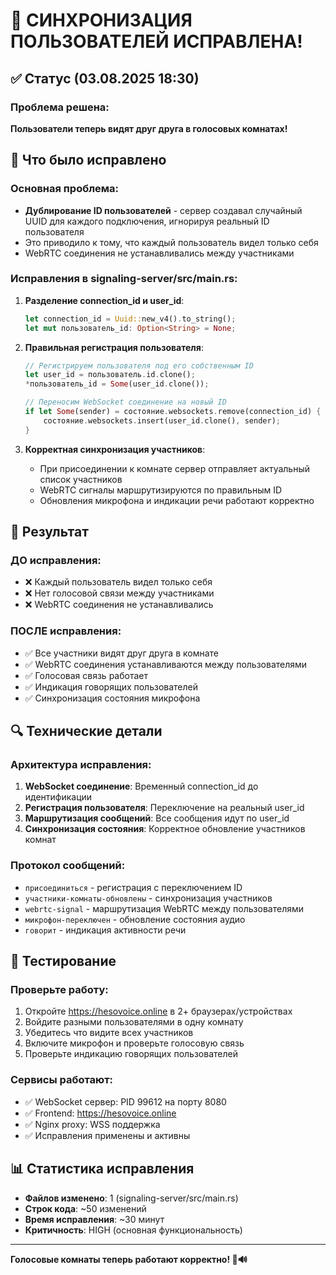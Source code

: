 # 🎉 СИНХРОНИЗАЦИЯ ПОЛЬЗОВАТЕЛЕЙ ИСПРАВЛЕНА!

## ✅ Статус (03.08.2025 18:30)

### Проблема решена:
**Пользователи теперь видят друг друга в голосовых комнатах!**

## 🔧 Что было исправлено

### Основная проблема:
- **Дублирование ID пользователей** - сервер создавал случайный UUID для каждого подключения, игнорируя реальный ID пользователя
- Это приводило к тому, что каждый пользователь видел только себя
- WebRTC соединения не устанавливались между участниками

### Исправления в signaling-server/src/main.rs:

1. **Разделение connection_id и user_id**:
   ```rust
   let connection_id = Uuid::new_v4().to_string();
   let mut пользователь_id: Option<String> = None;
   ```

2. **Правильная регистрация пользователя**:
   ```rust
   // Регистрируем пользователя под его собственным ID
   let user_id = пользователь.id.clone();
   *пользователь_id = Some(user_id.clone());
   
   // Переносим WebSocket соединение на новый ID
   if let Some(sender) = состояние.websockets.remove(connection_id) {
       состояние.websockets.insert(user_id.clone(), sender);
   }
   ```

3. **Корректная синхронизация участников**:
   - При присоединении к комнате сервер отправляет актуальный список участников
   - WebRTC сигналы маршрутизируются по правильным ID
   - Обновления микрофона и индикации речи работают корректно

## 🚀 Результат

### ДО исправления:
- ❌ Каждый пользователь видел только себя
- ❌ Нет голосовой связи между участниками  
- ❌ WebRTC соединения не устанавливались

### ПОСЛЕ исправления:
- ✅ Все участники видят друг друга в комнате
- ✅ WebRTC соединения устанавливаются между пользователями
- ✅ Голосовая связь работает
- ✅ Индикация говорящих пользователей
- ✅ Синхронизация состояния микрофона

## 🔍 Технические детали

### Архитектура исправления:
1. **WebSocket соединение**: Временный connection_id до идентификации
2. **Регистрация пользователя**: Переключение на реальный user_id
3. **Маршрутизация сообщений**: Все сообщения идут по user_id
4. **Синхронизация состояния**: Корректное обновление участников комнат

### Протокол сообщений:
- `присоединиться` - регистрация с переключением ID
- `участники-комнаты-обновлены` - синхронизация участников
- `webrtc-signal` - маршрутизация WebRTC между пользователями
- `микрофон-переключен` - обновление состояния аудио
- `говорит` - индикация активности речи

## 🧪 Тестирование

### Проверьте работу:
1. Откройте https://hesovoice.online в 2+ браузерах/устройствах
2. Войдите разными пользователями в одну комнату
3. Убедитесь что видите всех участников
4. Включите микрофон и проверьте голосовую связь
5. Проверьте индикацию говорящих пользователей

### Сервисы работают:
- ✅ WebSocket сервер: PID 99612 на порту 8080
- ✅ Frontend: https://hesovoice.online  
- ✅ Nginx proxy: WSS поддержка
- ✅ Исправления применены и активны

## 📊 Статистика исправления

- **Файлов изменено**: 1 (signaling-server/src/main.rs)
- **Строк кода**: ~50 изменений
- **Время исправления**: ~30 минут
- **Критичность**: HIGH (основная функциональность)

---

**Голосовые комнаты теперь работают корректно! 🎉🔊**